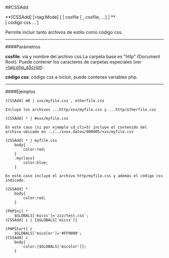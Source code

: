##CSSAdd

**[CSSAdd] [>tag:Mode] [ | cssfile [ , cssfile, ...] ] **
<br>
[ código css ... ]

Permite incluir tanto archivos de estilo como código css.



- - -
####Parámetros

**cssfile**: vía y nombre del archivo css.La carpeta base es "http" (Document Root). Puede contener los caracteres de carpetas especiales (ver [>tag:php_eScript](eScript)).

**código css**: código css a incluir, puede contenes variables php.
- - -
####Ejemplos

```
[CSSAdd] mR | xxx/myfile.css , otherfile.css

Incluye los archivos ...http/xxx/myfile.css y ...http/otherfile.css
```

```
[CSSAdd] * | #xxx/myfile.css

En este caso (si por ejemplo cd_cli=5) incluye el contenido del archivo ubicado en ../../xxxx.datos/000005/xxx/myfile.css
```

```
[CSSAdd] * | myfile.css
	body{
    	color:red;
	}
    .myclass{
    	color:blue;
    }
    
En este caso incluye el archivo http/myfile.css y además el código css indicado.    
```

```
[CSSAdd] *
	body{
    	color:red;
	}
```

```
[PHPIni] *
	$GLOBALS['micss']='zzz/test.css';
[CSSAdd] c | {$GLOBALS['micss']}
```

```
[PHPStart] c
	$GLOBALS['micolor']='#FF0000';
[CSSAdd] c 
	body{
		color:{$GLOBALS['micolor']};
	}
```

